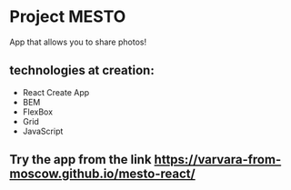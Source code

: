 # Project MESTO

App that allows you to share photos!

## technologies at creation:
* React Create App
* BEM
* FlexBox
* Grid
* JavaScript

## Try the app from the link https://varvara-from-moscow.github.io/mesto-react/
